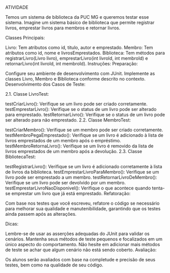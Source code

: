 ATIVIDADE
 

Temos um sistema de biblioteca da PUC MG e queremos testar esse sistema.   Imagine um sistema básico de biblioteca que permite registrar livros, emprestar livros para membros e retornar livros.

Classes Principais:

Livro: Tem atributos como id, titulo, autor e emprestado.
Membro: Tem atributos como id, nome e livrosEmprestados.
Biblioteca: Tem métodos para registrarLivro(Livro livro), emprestarLivro(int livroId, int membroId) e retornarLivro(int livroId, int membroId).
Instruções:
Preparação:

Configure seu ambiente de desenvolvimento com JUnit.
Implemente as classes Livro, Membro e Biblioteca conforme descrito no contexto.
Desenvolvimento dos Casos de Teste:

2.1. Classe LivroTest:

testCriarLivro(): Verifique se um livro pode ser criado corretamente.
testEmprestarLivro(): Verifique se o status de um livro pode ser alterado para emprestado.
testRetornarLivro(): Verifique se o status de um livro pode ser alterado para não emprestado.
2.2. Classe MembroTest:

testCriarMembro(): Verifique se um membro pode ser criado corretamente.
testMembroPegaEmprestado(): Verifique se um livro é adicionado à lista de livros emprestados de um membro após o empréstimo.
testMembroRetornaLivro(): Verifique se um livro é removido da lista de livros emprestados de um membro após a devolução.
2.3. Classe BibliotecaTest:

testRegistrarLivro(): Verifique se um livro é adicionado corretamente à lista de livros da biblioteca.
testEmprestarLivroParaMembro(): Verifique se um livro pode ser emprestado a um membro.
testRetornarLivroDeMembro(): Verifique se um livro pode ser devolvido por um membro.
testEmprestarLivroNaoDisponivel(): Verifique o que acontece quando tenta-se emprestar um livro que já está emprestado.
Refatoração:

Com base nos testes que você escreveu, refatore o código se necessário para melhorar sua qualidade e manutenibilidade, garantindo que os testes ainda passem após as alterações.

Dicas:

Lembre-se de usar as asserções adequadas do JUnit para validar os cenários.
Mantenha seus métodos de teste pequenos e focalizados em um único aspecto do comportamento.
Não hesite em adicionar mais métodos de teste se achar que algum cenário não está sendo coberto.
Avaliação:

Os alunos serão avaliados com base na completude e precisão de seus testes, bem como na qualidade de seu código.
